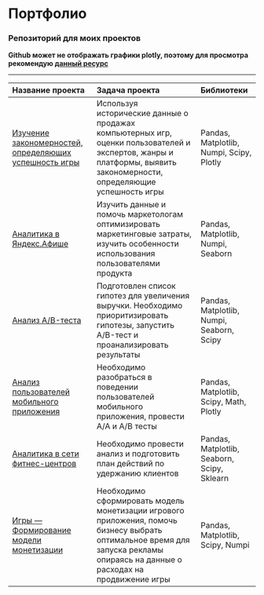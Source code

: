 # Портфолио

### Репозиторий для моих проектов  

**Github может не отображать графики plotly, поэтому для просмотра рекомендую [данный ресурс](https://nbviewer.jupyter.org/)**

----------------------------------------------

| Название проекта | Задача проекта | Библиотеки |
| :---------------- | :------------------ | :------------------------- |
| [Изучение закономерностей, определяющих успешность игры](https://github.com/Go-ze/portfolio/tree/master/success_of_games)| Используя исторические данные о продажах компьютерных игр, оценки пользователей и экспертов, жанры и платформы, выявить закономерности, определяющие успешность игры | Pandas, Matplotlib, Numpi, Scipy, Plotly |
| [Аналитика в Яндекс.Афише](https://github.com/Go-ze/portfolio/tree/master/Yandex_Afisha)| Изучить данные и помочь маркетологам оптимизировать маркетинговые затраты, изучить особенности использования пользователями продукта | Pandas, Matplotlib, Numpi, Seaborn |
| [Анализ A/B-теста](https://github.com/Go-ze/portfolio/tree/master/A-B_test)| Подготовлен список гипотез для увеличения выручки. Необходимо приоритизировать гипотезы, запустить A/B-тест и проанализировать результаты | Pandas, Matplotlib, Numpi, Seaborn, Scipy |
| [Анализ пользователей мобильного приложения](https://github.com/Go-ze/portfolio/tree/master/mobile_app)| Необходимо разобраться в поведении пользователей мобильного приложения, провести A/A и A/B тесты | Pandas, Matplotlib, Scipy, Math, Plotly|
| [Аналитика в сети фитнес-центров](https://github.com/Go-ze/portfolio/tree/master/fitness_centre)| Необходимо провести анализ и подготовить план действий по удержанию клиентов | Pandas, Matplotlib, Seaborn, Scipy, Sklearn|
| [Игры — Формирование модели монетизации](https://github.com/Go-ze/portfolio/tree/master/monetization_model)| Необходимо сформировать модель монетизации игрового приложения, помочь бизнесу выбрать оптимальное время для запуска рекламы опираясь на данные о расходах на продвижение игры | Pandas, Matplotlib, Scipy, Numpi|
